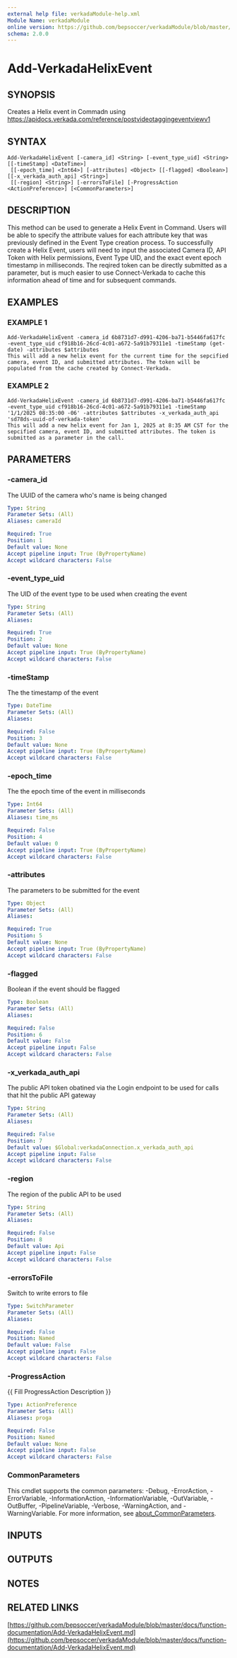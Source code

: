 ```yaml
---
external help file: verkadaModule-help.xml
Module Name: verkadaModule
online version: https://github.com/bepsoccer/verkadaModule/blob/master/docs/function-documentation/Add-VerkadaHelixEvent.md
schema: 2.0.0
---
```


# Add-VerkadaHelixEvent

## SYNOPSIS
Creates a Helix event in Commadn using https://apidocs.verkada.com/reference/postvideotaggingeventviewv1

## SYNTAX

```
Add-VerkadaHelixEvent [-camera_id] <String> [-event_type_uid] <String> [[-timeStamp] <DateTime>]
 [[-epoch_time] <Int64>] [-attributes] <Object> [[-flagged] <Boolean>] [[-x_verkada_auth_api] <String>]
 [[-region] <String>] [-errorsToFile] [-ProgressAction <ActionPreference>] [<CommonParameters>]
```

## DESCRIPTION
This method can be used to generate a Helix Event in Command.
Users will be able to specify the attribute values for each attribute key that was previously defined in the Event Type creation process.
To successfully create a Helix Event, users will need to input the associated Camera ID, API Token with Helix permissions, Event Type UID, and the exact event epoch timestamp in milliseconds.
The reqired token can be directly submitted as a parameter, but is much easier to use Connect-Verkada to cache this information ahead of time and for subsequent commands.

## EXAMPLES

### EXAMPLE 1
```
Add-VerkadaHelixEvent -camera_id 6b8731d7-d991-4206-ba71-b5446fa617fc -event_type_uid cf918b16-26cd-4c01-a672-5a91b79311e1 -timeStamp (get-date) -attributes $attributes 
This will add a new helix event for the current time for the sepcified camera, event ID, and submitted attributes. The token will be populated from the cache created by Connect-Verkada.
```

### EXAMPLE 2
```
Add-VerkadaHelixEvent -camera_id 6b8731d7-d991-4206-ba71-b5446fa617fc -event_type_uid cf918b16-26cd-4c01-a672-5a91b79311e1 -timeStamp '1/1/2025 08:35:00 -06' -attributes $attributes -x_verkada_auth_api 'sd78ds-uuid-of-verkada-token'
This will add a new helix event for Jan 1, 2025 at 8:35 AM CST for the sepcified camera, event ID, and submitted attributes. The token is submitted as a parameter in the call.
```

## PARAMETERS

### -camera_id
The UUID of the camera who's name is being changed

```yaml
Type: String
Parameter Sets: (All)
Aliases: cameraId

Required: True
Position: 1
Default value: None
Accept pipeline input: True (ByPropertyName)
Accept wildcard characters: False
```

### -event_type_uid
The UID of the event type to be used when creating the event

```yaml
Type: String
Parameter Sets: (All)
Aliases:

Required: True
Position: 2
Default value: None
Accept pipeline input: True (ByPropertyName)
Accept wildcard characters: False
```

### -timeStamp
The the timestamp of the event

```yaml
Type: DateTime
Parameter Sets: (All)
Aliases:

Required: False
Position: 3
Default value: None
Accept pipeline input: True (ByPropertyName)
Accept wildcard characters: False
```

### -epoch_time
The the epoch time of the event in milliseconds

```yaml
Type: Int64
Parameter Sets: (All)
Aliases: time_ms

Required: False
Position: 4
Default value: 0
Accept pipeline input: True (ByPropertyName)
Accept wildcard characters: False
```

### -attributes
The parameters to be submitted for the event

```yaml
Type: Object
Parameter Sets: (All)
Aliases:

Required: True
Position: 5
Default value: None
Accept pipeline input: True (ByPropertyName)
Accept wildcard characters: False
```

### -flagged
Boolean if the event should be flagged

```yaml
Type: Boolean
Parameter Sets: (All)
Aliases:

Required: False
Position: 6
Default value: False
Accept pipeline input: False
Accept wildcard characters: False
```

### -x_verkada_auth_api
The public API token obatined via the Login endpoint to be used for calls that hit the public API gateway

```yaml
Type: String
Parameter Sets: (All)
Aliases:

Required: False
Position: 7
Default value: $Global:verkadaConnection.x_verkada_auth_api
Accept pipeline input: False
Accept wildcard characters: False
```

### -region
The region of the public API to be used

```yaml
Type: String
Parameter Sets: (All)
Aliases:

Required: False
Position: 8
Default value: Api
Accept pipeline input: False
Accept wildcard characters: False
```

### -errorsToFile
Switch to write errors to file

```yaml
Type: SwitchParameter
Parameter Sets: (All)
Aliases:

Required: False
Position: Named
Default value: False
Accept pipeline input: False
Accept wildcard characters: False
```

### -ProgressAction
{{ Fill ProgressAction Description }}

```yaml
Type: ActionPreference
Parameter Sets: (All)
Aliases: proga

Required: False
Position: Named
Default value: None
Accept pipeline input: False
Accept wildcard characters: False
```

### CommonParameters
This cmdlet supports the common parameters: -Debug, -ErrorAction, -ErrorVariable, -InformationAction, -InformationVariable, -OutVariable, -OutBuffer, -PipelineVariable, -Verbose, -WarningAction, and -WarningVariable. For more information, see [about_CommonParameters](http://go.microsoft.com/fwlink/?LinkID=113216).

## INPUTS

## OUTPUTS

## NOTES

## RELATED LINKS

[https://github.com/bepsoccer/verkadaModule/blob/master/docs/function-documentation/Add-VerkadaHelixEvent.md](https://github.com/bepsoccer/verkadaModule/blob/master/docs/function-documentation/Add-VerkadaHelixEvent.md)


